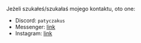 Jeżeli szukałeś/szukałaś mojego kontaktu, oto one:

-   Discord: `patyczakus`
-   Messenger: [link](https://m.me/rogal.patyczak)
-   Instagram: [link](https://www.instagram.com/rgl4900ptk24/)
